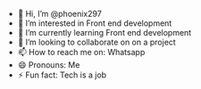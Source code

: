 - 👋 Hi, I’m @phoenix297
- 👀 I’m interested in Front end development
- 🌱 I’m currently learning Front end development
- 💞️ I’m looking to collaborate on on a project
- 📫 How to reach me on: Whatsapp
- 😄 Pronouns: Me
- ⚡ Fun fact: Tech is a job

<!---
phoenix297/phoenix297 is a ✨ special ✨ repository because its `README.md` (this file) appears on your GitHub profile.
You can click the Preview link to take a look at your changes.
--->
